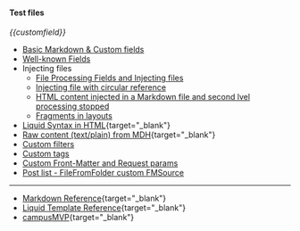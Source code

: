 ﻿---
published: false
CustomField: This is from a custom field in the Front Matter
---
#### Test files

_{{customfield}}_

- [Basic Markdown & Custom fields](~/)
- [Well-known Fields](~/well-known-fields.md)
- Injecting files
  - [File Processing Fields and Injecting files](~/insertfiles/fpf.md)
  - [Injecting file with circular reference](~/insertfiles/fpf_circular_reference.md)
  - [HTML content injected in a Markdown file and second lvel processing stopped](~/insertfiles/mixed_md_html.md)
  - [Fragments in layouts](~/insertfiles/fragments.md)
- [Liquid Syntax in HTML](~/liquid.mdh){target="_blank"}
- [Raw content (text/plain) from MDH](~/raw.mdh){target="_blank"}
- [Custom filters](~/customfilters.md)
- [Custom tags](~/customtags.md)
- [Custom Front-Matter and Request params](~/customFMSrc.md?param1=1&s=Hi)
- [Post list - FileFromFolder custom FMSource](~/posts/)

----
- [Markdown Reference](https://guides.github.com/features/mastering-markdown/){target="_blank"}
- [Liquid Template Reference](https://shopify.github.io/liquid/){target="_blank"}
- [campusMVP](https://www.campusmvp.es){target="_blank"}